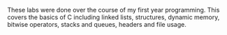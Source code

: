 These labs were done over the course of my first year programming. 
This covers the basics of C including linked lists, structures, dynamic memory, bitwise operators, stacks and queues, headers and file usage.
